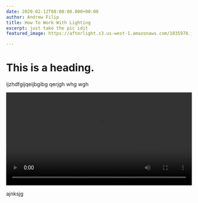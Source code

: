 ```yaml
---
date: 2020-02-12T08:00:00.000+00:00
author: Andrew Filip
title: How To Work With Lighting
excerpt: just take the pic idit
featured_image: https://afterlight.s3.us-west-1.amazonaws.com/1035978.jpg

---
```

# This is a heading.

ijzhdfgijqeijbgibg qerjgh whg wgh

<video width="100%" controls>
<source src="https://afterlight.s3.us-west-1.amazonaws.com/Video Jan 19, 5 20 19 PM.mp4" type="video/mp4">
</video>

ajnksjg